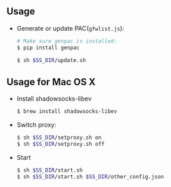 Usage
---
* Generate or update PAC(`gfwlist.js`):
  ``` sh
  # Make sure genpac is installed:
  $ pip install genpac

  $ sh $SS_DIR/update.sh
  ```

Usage for Mac OS X
---
* Install shadowsocks-libev
  ``` sh
  $ brew install shadowsocks-libev
  ```

* Switch proxy:
  ``` sh
  $ sh $SS_DIR/setproxy.sh on
  $ sh $SS_DIR/setproxy.sh off
  ```

* Start
  ``` sh
  $ sh $SS_DIR/start.sh
  $ sh $SS_DIR/start.sh $SS_DIR/other_config.json
  ```
